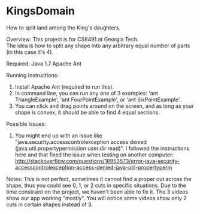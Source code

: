 KingsDomain
===========
How to split land among the King's daughters.

Overview:
This project is for CS6491 at Georgia Tech.  
The idea is how to split any shape into any arbitrary equal number of parts (in this case it's 4).

Required:
Java 1.7
Apache Ant

Running Instructions:

1.  Install Apache Ant (required to run this).
2.  In command line, you can run any one of 3 examples: 'ant TriangleExample', 'ant FourPointExample', or 'ant SixPointExample'.
3.  You can click and drag points around on the screen, and as long as your shape is convex, it should be able to find 4 equal sections.

Possible Issues:
1.  You might end up with an issue like "java.security.accesscontrolexception access denied (java.util.propertypermission user.dir read)".  I followed the instructions here and that fixed the issue when testing on another computer: http://stackoverflow.com/questions/18953573/error-java-security-accesscontrolexception-access-denied-java-util-propertyperm

Notes:
This is not perfect, sometimes it cannot find a proper cut across the shape, thus you could see 0, 1, or 2 cuts in specific situations.  Due to the time constraint on the project, we haven't been able to fix it.  The 3 videos show our app working "mostly".  You will notice some videos show only 2 cuts in certain shapes instead of 3.

